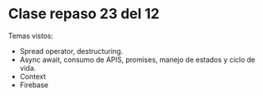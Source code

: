 # Clase repaso 23 del 12

Temas vistos: 
- Spread operator, destructuring.
- Async await, consumo de APIS, promises, manejo de estados y ciclo de vida.
- Context
- Firebase 
